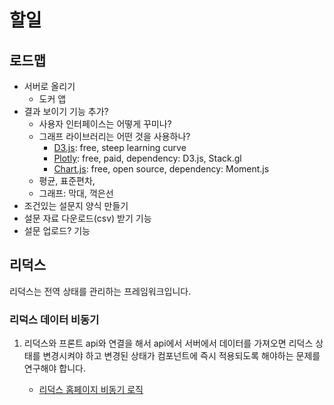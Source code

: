 # 할일

## 로드맵

- 서버로 올리기
  - 도커 앱
- 결과 보이기 기능 추가?
  - 사용자 인터페이스는 어떻게 꾸미나?
  - 그래프 라이브러리는 어떤 것을 사용하나?
    - [D3.js](https://d3js.org/): free, steep learning curve
    - [Plotly](https://plotly.com/): free, paid, dependency: D3.js, Stack.gl
    - [Chart.js](https://github.com/chartjs/Chart.js): free, open source, dependency: Moment.js
  - 평균, 표준편차,
  - 그래프: 막대, 꺽은선
- 조건있는 설문지 양식 만들기
- 설문 자료 다운로드(csv) 받기 기능
- 설문 업로드? 기능

## 리덕스

리덕스는 전역 상태를 관리하는 프레임워크입니다.

### 리덕스 데이터 비동기

1. 리덕스와 프론트 api와 연결을 해서 api에서 서버에서 데이터를 가져오면 리덕스 상태를 변경시켜야 하고 변경된 상태가 컴포넌트에 즉시 적용되도록 해야하는 문제를 연구해야 합니다.

   - [리덕스 홈페이지 비동기 로직](https://redux.js.org/tutorials/fundamentals/part-6-async-logic)
